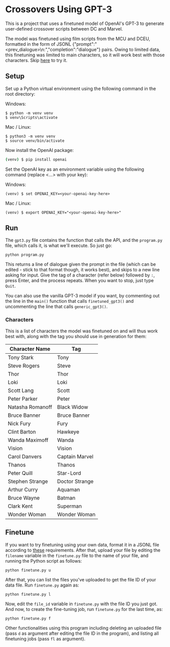 # Crossovers Using GPT-3

This is a project that uses a finetuned model of OpenAI's GPT-3 to generate user-defined crossover scripts between DC and Marvel.

The model was finetuned using film scripts from the MCU and DCEU, formatted in the form of JSONL {"prompt":"<prev_dialogue>\n<Speaker>:","completion":"dialogue"} pairs.  Owing to limited data, this finetuning was limited to main characters, so it will work best with those characters.  Skip [here](#run) to try it.

## Setup

Set up a Python virtual environment using the following command in the root directory:

Windows:

```shell
$ python -m venv venv
$ venv\Scripts\activate
```

Mac / Linux:

```shell
$ python3 -m venv venv
$ source venv/bin/activate
```

Now install the OpenAI package:

```bash
(venv) $ pip install openai
```

Set the OpenAI key as an environment variable using the following command (replace <...> with your key):

Windows:

```shell
(venv) $ set OPENAI_KEY=<your-openai-key-here>
```

Mac / Linux:

```shell
(venv) $ export OPENAI_KEY="<your-openai-key-here>"
```

## Run

The `gpt3.py` file contains the function that calls the API, and the `program.py` file, which calls it, is what we'll execute.  So just go:

```shell
python program.py
```

This returns a line of dialogue given the prompt in the file (which can be edited - stick to that format though, it works best), and skips to a new line asking for input.  Give the tag of a character (refer below) followed by `:`, press Enter, and the process repeats.  When you want to stop, just type `Quit`.

You can also use the vanilla GPT-3 model if you want, by commenting out the line in the `main()` function that calls `finetuned_gpt3()` and uncommenting the line that calls `generic_gpt3()`.

### Characters

This is a list of characters the model was finetuned on and will thus work best with, along with the tag you should use in generation for them:

| Character Name   | Tag            |
| ---------------- | -------------- |
| Tony Stark       | Tony           |
| Steve Rogers     | Steve          |
| Thor             | Thor           |
| Loki             | Loki           |
| Scott Lang       | Scott          |
| Peter Parker     | Peter          |
| Natasha Romanoff | Black Widow    |
| Bruce Banner     | Bruce Banner   |
| Nick Fury        | Fury           |
| Clint Barton     | Hawkeye        |
| Wanda Maximoff   | Wanda          |
| Vision           | Vision         |
| Carol Danvers    | Captain Marvel |
| Thanos           | Thanos         |
| Peter Quill      | Star-Lord      |
| Stephen Strange  | Doctor Strange |
| Arthur Curry     | Aquaman        |
| Bruce Wayne      | Batman         |
| Clark Kent       | Superman       |
| Wonder Woman     | Wonder Woman   |

## Finetune

If you want to try finetuning using your own data, format it in a JSONL file according to [these](https://beta.openai.com/docs/guides/fine-tuning) requirements.  After that, upload your file by editing the `filename` variable in the `finetune.py` file to the name of your file, and running the Python script as follows:

```shell
python finetune.py u
```

After that, you can list the files you've uploaded to get the file ID of your data file.  Run `finetune.py` again as:

```shell
python finetune.py l
```

Now, edit the `file_id` variable in `finetune.py` with the file ID you just got.  And now, to create the fine-tuning job, run `finetune.py` for the last time, as:

```shell
python finetune.py f
```

Other functionalities using this program including deleting an uploaded file (pass `d` as argument after editing the file ID in the program), and listing all finetuning jobs (pass `fl` as argument).